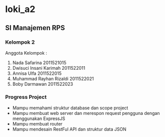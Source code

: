 # loki_a2
<h2>SI Manajemen RPS</h2>

<h3>Kelompok 2</h3>

Anggota Kelompok :
1. Nada Safarina              2011521015
2. Dwisuci Insani Karimah     2011522011
3. Annisa Ulfa                2011522015
4. Muhammad Rayhan Rizaldi    2011522021
5. Boby Darmawan              2011522023


<h3>Progress Project</h3> 

  * Mampu memahami struktur database dan scope project
  * Mampu membuat web server dan merespon request pengguna dengan menggunakan ExpressJS
  * Mampu membuat router 
  * Mampu mendesain RestFul API dan struktur data JSON
